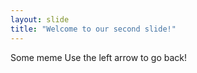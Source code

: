 ```yaml
---
layout: slide
title: "Welcome to our second slide!"
---
```

Some meme 
Use the left arrow to go back!
